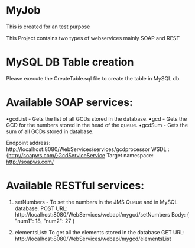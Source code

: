 # MyJob
This is created for an test purpose

This Project contains two types of webservices mainly SOAP and REST

# MySQL DB Table creation
Please execute the CreateTable.sql file to create the table in MySQL db.

# Available SOAP services:

•gcdList - Gets the list of all GCDs stored in the database.
•gcd - Gets the GCD for the numbers stored in the head of the queue.
•gcdSum - Gets the sum of all GCDs stored in database.

Endpoint address: http://localhost:8080/WebServices/services/gcdprocessor
WSDL : {http://soapws.com/}GcdServiceService
Target namespace: http://soapws.com/ 

# Available RESTful services:
1. setNumbers - To set the numbers in the JMS Queue and in MySQL database.
POST URL: http://localhost:8080/WebServices/webapi/mygcd/setNumbers
Body:
{
	"num1": 18,
	"num2": 27
}

2. elementsList: To get all the elements stored in the database
GET URL: http://localhost:8080/WebServices/webapi/mygcd/elementsList


